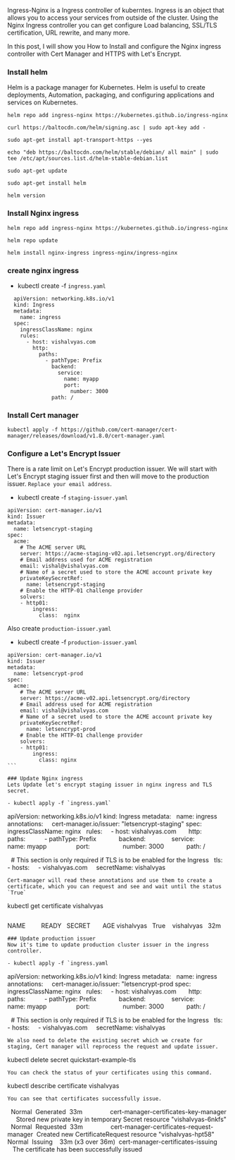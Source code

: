 Ingress-Nginx is a Ingress controller of kuberntes. Ingress is an object that allows you to access your services from outside of the cluster. Using the Nginx Ingress controller you can get configure Load balancing, SSL/TLS certification, URL rewrite, and many more.


In this post, I will show you How to Install and configure the Nginx ingress controller with Cert Manager and HTTPS with Let's Encrypt.

### Install helm 
Helm is a package manager for Kubernetes. Helm is useful to create deployments, Automation, packaging, and configuring applications and services on Kubernetes.

```
helm repo add ingress-nginx https://kubernetes.github.io/ingress-nginx

curl https://baltocdn.com/helm/signing.asc | sudo apt-key add -

sudo apt-get install apt-transport-https --yes

echo "deb https://baltocdn.com/helm/stable/debian/ all main" | sudo tee /etc/apt/sources.list.d/helm-stable-debian.list

sudo apt-get update

sudo apt-get install helm

helm version
```

### Install Nginx ingress
```
helm repo add ingress-nginx https://kubernetes.github.io/ingress-nginx

helm repo update

helm install nginx-ingress ingress-nginx/ingress-nginx
```

### create nginx ingress

- kubectl create -f `ingress.yaml`
```
  apiVersion: networking.k8s.io/v1
  kind: Ingress
  metadata:
    name: ingress
  spec:
    ingressClassName: nginx
    rules:
      - host: vishalvyas.com
        http:
          paths:
            - pathType: Prefix
              backend:
                service:
                  name: myapp
                  port:
                    number: 3000
              path: /

```

### Install Cert manager
```
kubectl apply -f https://github.com/cert-manager/cert-manager/releases/download/v1.8.0/cert-manager.yaml
```

### Configure a Let's Encrypt Issuer
There is a rate limit on Let's Encrypt production issuer. We will start with Let's Encrypt staging issuer first and then will move to the production issuer.
`Replace your email address`. 
- kubectl create -f `staging-issuer.yaml`

```
apiVersion: cert-manager.io/v1
kind: Issuer
metadata:
  name: letsencrypt-staging
spec:
  acme:
    # The ACME server URL
    server: https://acme-staging-v02.api.letsencrypt.org/directory
    # Email address used for ACME registration
    email: vishal@vishalvyas.com
    # Name of a secret used to store the ACME account private key
    privateKeySecretRef:
      name: letsencrypt-staging
    # Enable the HTTP-01 challenge provider
    solvers:
    - http01:
        ingress:
          class:  nginx
```

Also create `production-issuer.yaml`

- kubectl create -f `production-issuer.yaml`

```
apiVersion: cert-manager.io/v1
kind: Issuer
metadata:
  name: letsencrypt-prod
spec:
  acme:
    # The ACME server URL
    server: https://acme-v02.api.letsencrypt.org/directory
    # Email address used for ACME registration
    email: vishal@vishalvyas.com
    # Name of a secret used to store the ACME account private key
    privateKeySecretRef:
      name: letsencrypt-prod
    # Enable the HTTP-01 challenge provider
    solvers:
    - http01:
        ingress:
          class: nginx
```      

### Update Nginx ingress
Lets Update let's encrypt staging issuer in nginx ingress and TLS secret.

- kubectl apply -f `ingress.yaml`
```
apiVersion: networking.k8s.io/v1
kind: Ingress
metadata:
  name: ingress
  annotations:
    cert-manager.io/issuer: "letsencrypt-staging"
spec:
  ingressClassName: nginx
  rules:
    - host: vishalvyas.com
      http:
        paths:
          - pathType: Prefix
            backend:
              service:
                name: myapp
                port:
                  number: 3000
            path: /

  # This section is only required if TLS is to be enabled for the Ingress
  tls:
  - hosts:
    - vishalvyas.com
    secretName: vishalvyas
```
Cert-manager will read these annotations and use them to create a certificate, which you can request and see and wait until the status `True`
```
kubectl get certificate vishalvyas 
```
```
NAME         READY   SECRET       AGE
vishalvyas   True    vishalvyas   32m
```
### Update production issuer
Now it's time to update production cluster issuer in the ingress controller.

- kubectl apply -f `ingress.yaml
```
apiVersion: networking.k8s.io/v1
kind: Ingress
metadata:
  name: ingress
  annotations:
    cert-manager.io/issuer: "letsencrypt-prod
spec:
  ingressClassName: nginx
  rules:
    - host: vishalvyas.com
      http:
        paths:
          - pathType: Prefix
            backend:
              service:
                name: myapp
                port:
                  number: 3000
            path: /

  # This section is only required if TLS is to be enabled for the Ingress
  tls:
  - hosts:
    - vishalvyas.com
    secretName: vishalvyas
``` 
We also need to delete the existing secret which we create for staging, Cert manager will reprocess the request and update issuer.
```
kubectl delete secret quickstart-example-tls
```
You can check the status of your certificates using this command.
```
kubectl describe certificate vishalvyas
```
You can see that certificates successfully issue.
```
  Normal  Generated  33m                cert-manager-certificates-key-manager      Stored new private key in temporary Secret resource "vishalvyas-6nkfs"
  Normal  Requested  33m                cert-manager-certificates-request-manager  Created new CertificateRequest resource "vishalvyas-hpt58"
  Normal  Issuing    33m (x3 over 36m)  cert-manager-certificates-issuing          The certificate has been successfully issued
```
